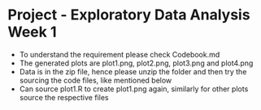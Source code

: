 # Project - Exploratory Data Analysis Week 1

- To understand the requirement please check Codebook.md
- The generated plots are plot1.png, plot2.png, plot3.png and plot4.png
- Data is in the zip file, hence please unzip the folder and then try the sourcing the code files, like mentioned below
- Can source plot1.R to create plot1.png again, similarly for other plots source the respective files


